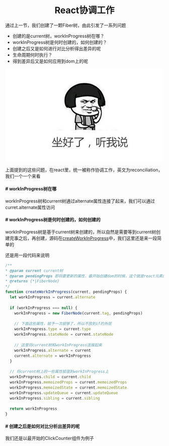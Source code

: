 <h1 align="center">React协调工作</h1>
通过上一节，我们创建了一颗Fiber树，由此引发了一系列问题

- 创建的是current树，workInProgress树在哪？
- workInProgress树是何时创建的，如何创建的？
- 创建之后又是如何进行对比分析得出差异的呢
- 生命周期何时执行？
- 得到差异后又是如何应用到dom上的呢

![](../assets/listen-to-me.jpg)



上面提到的这些问题，在react里，统一被称作协调工作，英文为reconciliation，我们一个一个来看

#### # workInProgress树在哪

workInProgress树和current树通过alternate属性连接了起来，我们可以通过curret.alternate属性访问

#### # workInProgress树是何时创建的，如何创建的

workInProgress树是基于current树来创建的，所以自然是需要等到current树创建完事之后，再创建，源码在[createWorkInProgress](https://github.com/facebook/react/blob/master/packages/react-reconciler/src/ReactFiber.js#L381)中，我们这里还是来一段简单的

还是用一段代码来说明

```js
/**
* @param current current树
* @param pendingProps 即将要更新的属性，最开始创建dom的时候，这个就是react元素的props
* @returns {*|FiberNode}
*/
function createWorkInProgress(current, pendingProps) {
  let workInProgress = current.alternate
  
  if (workInProgress === null) {
    workInProgress = new FiberNode(current.tag, pendingProps)
    
    // 下面这些属性，赋予一次就够了，所以不放到if的外层
    workInProgress.type = current.type
    workInProgress.stateNode = current.stateNode
    
    // 这里将current树和workInProgress连接起来
    workInProgress.alternate = current
    current.alternate = workInProgress
  }
  
  // 将current树上的一些属性赋值到workInProgress上
  workInProgress.child = current.child
  workInProgress.memoizedProps = current.memoizedProps
  workInProgress.memoizedState = current.memoizedState
  workInProgress.updateQueue = current.updateQueue
  workInProgress.sibling = current.sibling
  
  return workInProgress
}
```

#### # 创建之后是如何对比分析出差异的呢

我们还是以最开始的ClickCounter组件为例子

